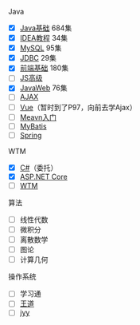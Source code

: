 Java

+ [x] [Java基础](https://www.bilibili.com/video/BV1mE411x7Wt/?spm_id_from=333.999.0.0&vd_source=da6b8372cd6b02c82a52737350aace72) 684集
+ [x] [IDEA教程](https://www.bilibili.com/video/BV1y94y1m7Ew/?spm_id_from=333.999.0.0)  34集
+ [x] [MySQL](https://www.bilibili.com/video/BV1fx411X7BD/?spm_id_from=333.999.0.0&vd_source=da6b8372cd6b02c82a52737350aace72) 95集
+ [x] [JDBC](https://www.bilibili.com/video/BV1Bt41137iB/?vd_source=da6b8372cd6b02c82a52737350aace72) 29集
+ [x] [前端基础](https://www.bilibili.com/video/BV1hP411679m/?spm_id_from=333.1007.top_right_bar_window_history.content.click) 180集
+ [ ] [JS高级](https://www.bilibili.com/video/BV1Sb4y1b7D4/?spm_id_from=333.337.search-card.all.click&vd_source=da6b8372cd6b02c82a52737350aace72)
+ [x] [JavaWeb](https://www.bilibili.com/video/BV1Z3411C7NZ/?vd_source=da6b8372cd6b02c82a52737350aace72) 76集
+ [ ] [AJAX](https://www.bilibili.com/video/BV1cR4y1P7B1/?vd_source=da6b8372cd6b02c82a52737350aace72)
+ [ ] [Vue](https://www.bilibili.com/video/BV17h41137i4/?vd_source=da6b8372cd6b02c82a52737350aace72)（暂时到了P97，向前去学Ajax）
+ [ ] [Meavn入门](https://www.bilibili.com/video/BV1dp4y1Q7Hf/?vd_source=da6b8372cd6b02c82a52737350aace72)
+ [ ] [MyBatis](https://www.bilibili.com/video/BV1JP4y1Z73S/?vd_source=da6b8372cd6b02c82a52737350aace72)
+ [ ] [Spring](https://www.bilibili.com/video/BV1Ft4y1g7Fb/?vd_source=da6b8372cd6b02c82a52737350aace72)

WTM

+ [x] [C#](https://www.bilibili.com/video/BV13b411b7Ht/?spm_id_from=333.999.0.0)（委托）
+ [x] [ASP.NET Core](https://www.bilibili.com/video/BV1pK41137He/?spm_id_from=333.999.0.0&vd_source=da6b8372cd6b02c82a52737350aace72)
+ [ ] [WTM](https://www.bilibili.com/video/BV1Z7411H7bD/?spm_id_from=333.999.0.0)

算法

+ [ ] 线性代数
+ [ ] 微积分
+ [ ] 离散数学
+ [ ] 图论
+ [ ] 计算几何

操作系统

+ [ ] 学习通
+ [ ] [王道](https://www.bilibili.com/video/BV1YE411D7nH/?spm_id_from=333.999.0.0)
+ [ ] [jyy](https://www.bilibili.com/video/BV1Xx4y1V7JZ/?spm_id_from=333.999.0.0)
